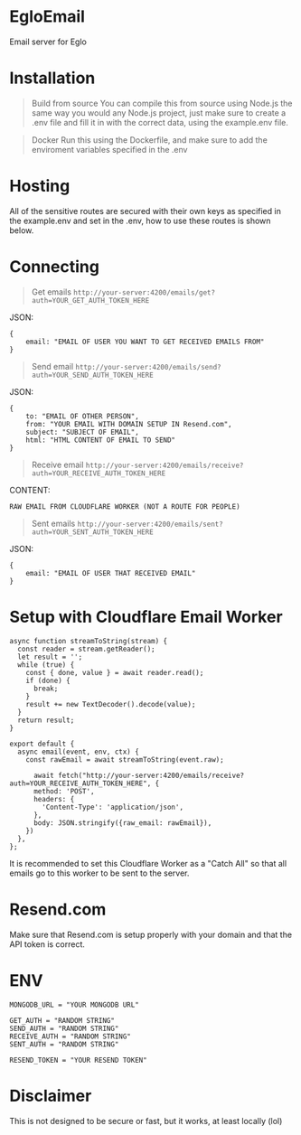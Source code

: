 # EgloEmail

Email server for Eglo

# Installation

> Build from source
> You can compile this from source using Node.js the same way you would any Node.js project,
> just make sure to create a .env file and fill it in with the correct data, using the example.env file.

> Docker
> Run this using the Dockerfile, and make sure to add the enviroment variables specified in the .env

# Hosting

All of the sensitive routes are secured with their own keys as specified in the example.env and set in the .env,
how to use these routes is shown below.

# Connecting

> Get emails
`http://your-server:4200/emails/get?auth=YOUR_GET_AUTH_TOKEN_HERE`

JSON:

```
{
    email: "EMAIL OF USER YOU WANT TO GET RECEIVED EMAILS FROM"
}
```

> Send email
`http://your-server:4200/emails/send?auth=YOUR_SEND_AUTH_TOKEN_HERE`

JSON:

```
{
    to: "EMAIL OF OTHER PERSON",
    from: "YOUR EMAIL WITH DOMAIN SETUP IN Resend.com",
    subject: "SUBJECT OF EMAIL",
    html: "HTML CONTENT OF EMAIL TO SEND"
}
```

> Receive email
`http://your-server:4200/emails/receive?auth=YOUR_RECEIVE_AUTH_TOKEN_HERE`

CONTENT:

```
RAW EMAIL FROM CLOUDFLARE WORKER (NOT A ROUTE FOR PEOPLE)
```

> Sent emails
`http://your-server:4200/emails/sent?auth=YOUR_SENT_AUTH_TOKEN_HERE`

JSON:

```
{
    email: "EMAIL OF USER THAT RECEIVED EMAIL"
}
```

# Setup with Cloudflare Email Worker

```
async function streamToString(stream) {
  const reader = stream.getReader();
  let result = '';
  while (true) {
    const { done, value } = await reader.read();
    if (done) {
      break;
    }
    result += new TextDecoder().decode(value);
  }
  return result;
}

export default {
  async email(event, env, ctx) {
    const rawEmail = await streamToString(event.raw);

      await fetch("http://your-server:4200/emails/receive?auth=YOUR_RECEIVE_AUTH_TOKEN_HERE", {
      method: 'POST',
      headers: {
        'Content-Type': 'application/json',
      },
      body: JSON.stringify({raw_email: rawEmail}),
    })
  },
};

```

It is recommended to set this Cloudflare Worker as a "Catch All" so that all emails go to this worker to be sent to the server.

# Resend.com
Make sure that Resend.com is setup properly with your domain and that the API token is correct.

# ENV
```
MONGODB_URL = "YOUR MONGODB URL"

GET_AUTH = "RANDOM STRING"
SEND_AUTH = "RANDOM STRING"
RECEIVE_AUTH = "RANDOM STRING"
SENT_AUTH = "RANDOM STRING"

RESEND_TOKEN = "YOUR RESEND TOKEN"
```

# Disclaimer
This is not designed to be secure or fast, but it works, at least locally (lol)